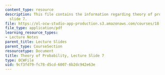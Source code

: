```yaml
---
content_type: resource
description: This file contains the information regarding theory of probability, lecture
  slide 7.
file: https://ol-ocw-studio-app-production.s3.amazonaws.com/courses/18-175-theory-of-probability-spring-2014/9cf3fd79fc78d5cd60076b2dc942e63e_MIT18_175S14_Lecture7.pdf
file_type: application/pdf
learning_resource_types:
- Lecture Notes
parent_title: Lecture Slides
parent_type: CourseSection
resourcetype: Document
title: Theory of Probability, Lecture Slide 7
type: OCWFile
uid: 9cf3fd79-fc78-d5cd-6007-6b2dc942e63e
---
```

